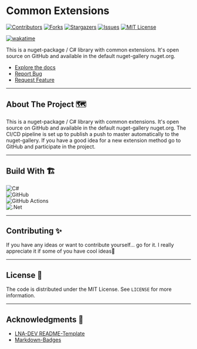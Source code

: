 # Common Extensions

[![Contributors][contributors-shield]][contributors-url]
[![Forks][forks-shield]][forks-url]
[![Stargazers][stars-shield]][stars-url]
[![Issues][issues-shield]][issues-url]
[![MIT License][license-shield]][license-url]  

[![wakatime](https://wakatime.com/badge/user/d37401d6-1566-41ea-b7ab-8cc7d2c9f55b/project/7e9d2a76-6a3f-4636-b151-8dfceb009184.svg)](https://wakatime.com/badge/user/d37401d6-1566-41ea-b7ab-8cc7d2c9f55b/project/7e9d2a76-6a3f-4636-b151-8dfceb009184)

This is a nuget-package / C# library with common extensions. It's open source on GitHub and available in the default nuget-gallery nuget.org.  
  
- [Explore the docs](https://ce.lna-dev.net)  
- [Report Bug](https://github.com/lna-dev/CommonExtensions/issues)  
- [Request Feature](https://github.com/lna-dev/CommonExtensions/issues)

---

## About The Project 🗺️

This is a nuget-package / C# library with common extensions. It's open source on GitHub and available in the default nuget-gallery nuget.org. The CI/CD pipeline is set up to publish a push to master automatically to the nuget-gallery. If you have a good idea for a new extension method go to GitHub and participate in the project.

---

## Build With 🏗️

![C#](https://img.shields.io/badge/c%23-%23239120.svg?style=for-the-badge&logo=c-sharp&logoColor=white)  
![GitHub](https://img.shields.io/badge/github-%23121011.svg?style=for-the-badge&logo=github&logoColor=white)  
![GitHub Actions](https://img.shields.io/badge/github%20actions-%232671E5.svg?style=for-the-badge&logo=githubactions&logoColor=white)  
![.Net](https://img.shields.io/badge/.NET-5C2D91?style=for-the-badge&logo=.net&logoColor=white)  

---

<!-- CONTRIBUTING -->
## Contributing ✨

If you have any ideas or want to contribute yourself... go for it. I really appreciate it if some of you have cool ideas🚀

---

<!-- LICENSE -->
## License 📝

The code is distributed under the MIT License. See `LICENSE` for more information.

---

<!-- ACKNOWLEDGMENTS -->
## Acknowledgments 🙏

- [LNA-DEV README-Template](https://github.com/lna-dev/README-Template)
- [Markdown-Badges](https://github.com/Ileriayo/markdown-badges)

<!-- MARKDOWN LINKS & IMAGES -->
[contributors-shield]: https://img.shields.io/github/contributors/lna-dev/CommonExtensions.svg?style=for-the-badge
[contributors-shield]: https://img.shields.io/github/contributors/lna-dev/CommonExtensions.svg?style=for-the-badge
[contributors-url]: https://github.com/lna-dev/CommonExtensions/graphs/contributors
[forks-shield]: https://img.shields.io/github/forks/lna-dev/CommonExtensions.svg?style=for-the-badge
[forks-url]: https://github.com/lna-dev/CommonExtensions/network/members
[stars-shield]: https://img.shields.io/github/stars/lna-dev/CommonExtensions.svg?style=for-the-badge
[stars-url]: https://github.com/lna-dev/CommonExtensions/stargazers
[issues-shield]: https://img.shields.io/github/issues/lna-dev/CommonExtensions.svg?style=for-the-badge
[issues-url]: https://github.com/lna-dev/CommonExtensions/issues
[license-shield]: https://img.shields.io/github/license/lna-dev/CommonExtensions.svg?style=for-the-badge
[license-url]: https://github.com/lna-dev/CommonExtensions/blob/master/LICENSE
